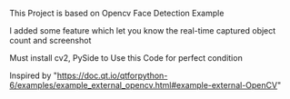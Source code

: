 This Project is based on Opencv Face Detection Example

I added some feature which let you know the real-time captured object count and screenshot

Must install cv2, PySide to Use this Code for perfect condition

Inspired by "https://doc.qt.io/qtforpython-6/examples/example_external_opencv.html#example-external-OpenCV"
